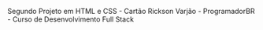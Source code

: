 
Segundo Projeto em HTML e CSS - Cartão Rickson Varjão - ProgramadorBR - Curso de Desenvolvimento Full Stack
